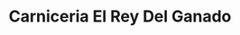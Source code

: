 ---
title: "Carniceria El Rey Del Ganado"
url: /huarmey/carniceria-el-rey-del-ganado/
shop: general
---